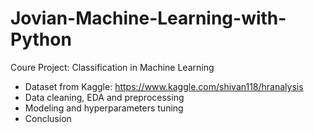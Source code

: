 # Jovian-Machine-Learning-with-Python

Coure Project: Classification in Machine Learning

* Dataset from Kaggle: https://www.kaggle.com/shivan118/hranalysis
* Data cleaning, EDA and preprocessing
* Modeling and hyperparameters tuning
* Conclusion
